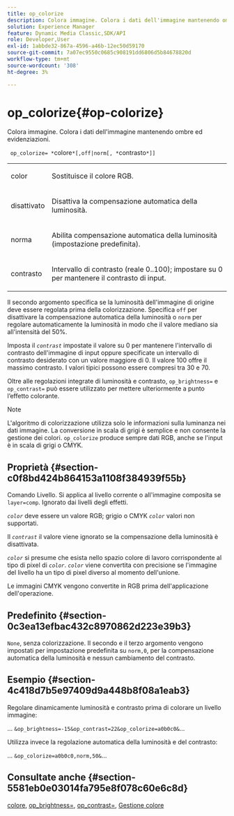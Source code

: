 ```yaml
---
title: op_colorize
description: Colora immagine. Colora i dati dell'immagine mantenendo ombre ed evidenziazioni.
solution: Experience Manager
feature: Dynamic Media Classic,SDK/API
role: Developer,User
exl-id: 1abbde32-867a-4596-a46b-12ec50d59170
source-git-commit: 7a07ec9550c0685c908191dd6806d5b84678820d
workflow-type: tm+mt
source-wordcount: '308'
ht-degree: 3%

---
```


# op_colorize{#op-colorize}

Colora immagine. Colora i dati dell&#39;immagine mantenendo ombre ed evidenziazioni.

` op_colorize= *`colore`*[,off|norm[, *`contrasto`*]]`

<table id="simpletable_768D6CDF3F734E7F89DC7AB2EAAC0C77"> 
 <tr class="strow"> 
  <td class="stentry"> <p> <span class="varname"> color </span> </p> </td> 
  <td class="stentry"> <p>Sostituisce il colore RGB. </p> </td> 
 </tr> 
 <tr class="strow"> 
  <td class="stentry"> <p> <span class="codeph"> disattivato </span> </p> </td> 
  <td class="stentry"> <p>Disattiva la compensazione automatica della luminosità. </p> </td> 
 </tr> 
 <tr class="strow"> 
  <td class="stentry"> <p> <span class="codeph"> norma </span> </p> </td> 
  <td class="stentry"> <p>Abilita compensazione automatica della luminosità (impostazione predefinita). </p> </td> 
 </tr> 
 <tr class="strow"> 
  <td class="stentry"> <p> <span class="varname"> contrasto </span> </p> </td> 
  <td class="stentry"> <p>Intervallo di contrasto (reale 0..100); impostare su 0 per mantenere il contrasto di input. </p> </td> 
 </tr> 
</table>

Il secondo argomento specifica se la luminosità dell&#39;immagine di origine deve essere regolata prima della colorizzazione. Specifica `off` per disattivare la compensazione automatica della luminosità o `norm` per regolare automaticamente la luminosità in modo che il valore mediano sia all&#39;intensità del 50%.

Imposta il *`contrast`* impostate il valore su 0 per mantenere l&#39;intervallo di contrasto dell&#39;immagine di input oppure specificate un intervallo di contrasto desiderato con un valore maggiore di 0. Il valore 100 offre il massimo contrasto. I valori tipici possono essere compresi tra 30 e 70.

Oltre alle regolazioni integrate di luminosità e contrasto, `op_brightness=` e `op_contrast=` può essere utilizzato per mettere ulteriormente a punto l’effetto colorante.

>[!NOTE]
>
>L&#39;algoritmo di colorizzazione utilizza solo le informazioni sulla luminanza nei dati immagine. La conversione in scala di grigi è semplice e non consente la gestione dei colori. `op_colorize` produce sempre dati RGB, anche se l&#39;input è in scala di grigi o CMYK.

## Proprietà {#section-c0f8bd424b864153a1108f384939f55b}

Comando Livello. Si applica al livello corrente o all&#39;immagine composita se `layer=comp`. Ignorato dai livelli degli effetti.

*`color`* deve essere un valore RGB; grigio o CMYK *`color`* valori non supportati.

Il *`contrast`* il valore viene ignorato se la compensazione della luminosità è disattivata.

*`color`* si presume che esista nello spazio colore di lavoro corrispondente al tipo di pixel di *`color`*. *`color`* viene convertita con precisione se l&#39;immagine del livello ha un tipo di pixel diverso al momento dell&#39;unione.

Le immagini CMYK vengono convertite in RGB prima dell&#39;applicazione dell&#39;operazione.

## Predefinito {#section-0c3ea13efbac432c8970862d223e39b3}

`None`, senza colorizzazione. Il secondo e il terzo argomento vengono impostati per impostazione predefinita su `norm,0`, per la compensazione automatica della luminosità e nessun cambiamento del contrasto.

## Esempio {#section-4c418d7b5e97409d9a448b8f08a1eab3}

Regolare dinamicamente luminosità e contrasto prima di colorare un livello immagine:

… `&op_brightness=-15&op_contrast=22&op_colorize=a0b0c0&`…

Utilizza invece la regolazione automatica della luminosità e del contrasto:

… `&op_colorize=a0b0c0,norm,50&`…

## Consultate anche {#section-5581eb0e03014fa795e8f078c60e6c8d}

[colore](/help/aem-is-ir-api/is-api/http-ref/image-serving-api-ref/c-http-protocol-reference/c-data-types/r-is-http-color.md), [op_brightness=](../../../../../is-api/http-ref/image-serving-api-ref/c-http-protocol-reference/c-command-reference/r-op-brightness.md#reference-edf79dc41ae5411c80bec3ee3731c58a), [op_contrast=](../../../../../is-api/http-ref/image-serving-api-ref/c-http-protocol-reference/c-command-reference/r-op-contrast.md#reference-b26dfa9869fd43bebea0fbb8e9fe743d), [Gestione colore](../../../../../is-api/http-ref/image-serving-api-ref/c-http-protocol-reference/c-syntax-and-features/r-color-management.md#reference-c7e4a72d589145189f7e4bcb6b4544d7)
